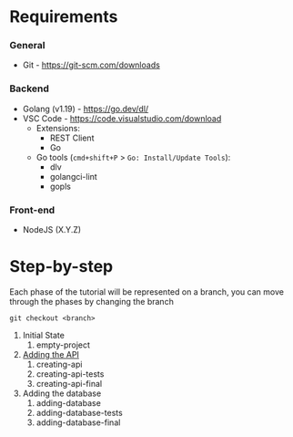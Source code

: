 # Requirements

### General
- Git - https://git-scm.com/downloads

### Backend

- Golang (v1.19) - https://go.dev/dl/
- VSC Code - https://code.visualstudio.com/download
  - Extensions:
    - REST Client
    - Go
  - Go tools (`cmd+shift+P` > `Go: Install/Update Tools`): 
    - dlv
    - golangci-lint
    - gopls

### Front-end
- NodeJS (X.Y.Z)

# Step-by-step

Each phase of the tutorial will be represented on a branch, you can move through the phases by changing the branch

`git checkout <branch>`

1. Initial State
    1. empty-project
1. [Adding the API](docs/api_development.md)
    1. creating-api
    1. creating-api-tests
    1. creating-api-final
1. Adding the database
    1. adding-database
    1. adding-database-tests
    1. adding-database-final